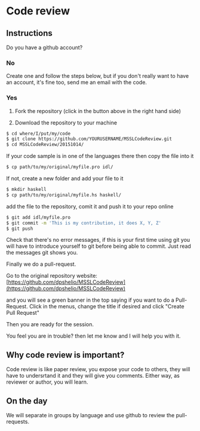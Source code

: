 # Code review

## Instructions

Do you have a github account?

### No

Create one and follow the steps below, but if you don't really want to
have an account, it's fine too, send me an email with the code.

### Yes

1. Fork the repository (click in the button above in the right hand side)

2. Download the repository to your machine

```bash
$ cd where/I/put/my/code
$ git clone https://github.com/YOURUSERNAME/MSSLCodeReview.git
$ cd MSSLCodeReview/20151014/
```

If your code sample is in one of the languages there then copy the file into it

```bash
$ cp path/to/my/original/myfile.pro idl/
```

If not, create a new folder and add your file to it

```bash
$ mkdir haskell
$ cp path/to/my/original/myfile.hs haskell/
```

add the file to the repository, comit it and push it to your repo online

```bash
$ git add idl/myfile.pro
$ git commit -m 'This is my contribution, it does X, Y, Z'
$ git push
```

Check that there's no error messages, if this is your first time using git
you will have to introduce yourself to git before being able to commit.
Just read the messages git shows you.

Finally we do a pull-request.

Go to the original repository website:
[https://github.com/dpshelio/MSSLCodeReview](https://github.com/dpshelio/MSSLCodeReview)

and you will see a green banner in the top saying if you want to do a Pull-Request.
Click in the menus, change the title if desired and click "Create Pull Request"

Then you are ready for the session.

You feel you are in trouble? then let me know and I will help you with it.

## Why code review is important?

Code review is like paper review, you expose your code to others, they will
have to undersrtand it and they will give you comments.  Either way, as reviewer or
author, you will learn.

## On the day

We will separate in groups by language and use github to review the pull-requests.
